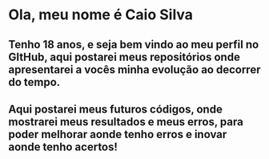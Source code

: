 <h1>Ola, meu nome é Caio Silva

<h2>Tenho 18 anos, e seja bem vindo ao meu perfil no GItHub, aqui postarei meus repositórios onde apresentarei a vocês minha evolução ao decorrer do tempo.
<h2>Aqui postarei meus futuros códigos, onde mostrarei meus resultados e meus erros, para poder melhorar aonde tenho erros e inovar aonde tenho acertos!
